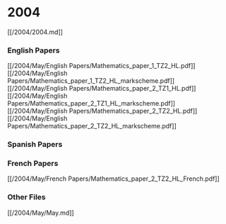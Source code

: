# 2004

[[/2004/2004.md]]

### English Papers
[[/2004/May/English Papers/Mathematics_paper_1_TZ2_HL.pdf]]
[[/2004/May/English Papers/Mathematics_paper_1_TZ2_HL_markscheme.pdf]]
[[/2004/May/English Papers/Mathematics_paper_2_TZ1_HL.pdf]]
[[/2004/May/English Papers/Mathematics_paper_2_TZ1_HL_markscheme.pdf]]
[[/2004/May/English Papers/Mathematics_paper_2_TZ2_HL.pdf]]
[[/2004/May/English Papers/Mathematics_paper_2_TZ2_HL_markscheme.pdf]]
### Spanish Papers
### French Papers
[[/2004/May/French Papers/Mathematics_paper_2_TZ2_HL_French.pdf]]

### Other Files
[[/2004/May/May.md]]
